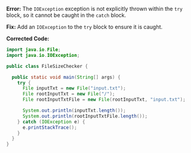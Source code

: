 **Error:** The `IOException` exception is not explicitly thrown within the `try` block, so it cannot be caught in the `catch` block.

**Fix:** Add an `IOException` to the `try` block to ensure it is caught.

**Corrected Code:**

```java
import java.io.File;
import java.io.IOException;

public class FileSizeChecker {

  public static void main(String[] args) {
    try {
      File inputTxt = new File("input.txt");
      File rootInputTxt = new File("/");
      File rootInputTxtFile = new File(rootInputTxt, "input.txt");

      System.out.println(inputTxt.length());
      System.out.println(rootInputTxtFile.length());
    } catch (IOException e) {
      e.printStackTrace();
    }
  }
}
```
